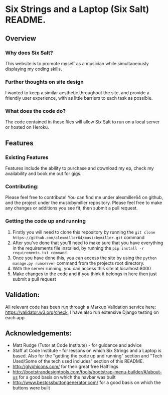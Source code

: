 # Six Strings and a Laptop (Six Salt) README.

## Overview

### Why does Six Salt?
This website is to promote myself as a musician while simultaneously displaying my coding skills.


### Further thoughts on site design
I wanted to keep a similar aesthetic throughout the site, and provide a friendly user experience, with as little barriers to each task as possible.

### What does the code do?
The code contained in these files will allow Six Salt to run on a local server or hosted on Heroku.

## Features

### Existing Features
Features include the ability to purchase and download my ep, check my availability and book me out for gigs.

### Contributing:
Please feel free to contribute! You can find me under alexmiller64 on github, and the project under the musicbymiller repository.
Please feel free to make any changes or additions you see fit, then submit a pull request.

### Getting the code up and running
1. Firstly you will need to clone this repository by running the ```git clone https://github.com/alexmiller64/musicbymiller.git``` command
2. After you've done that you'll need to make sure that you have everything in the requirements file installed, by running the ```pip install -r requirements.txt command```
3. Once you have done this, you can access the site by using the ```python manage.py runserver``` command from the projects root directory.
7. With the server running, you can access this site at localhost:8000
7. Make changes to the code and if you think it belongs in here then just submit a pull request

## Validation:
All relevant code has been run through a Markup Validation service here: https://validator.w3.org/check, I have also run extensive Django testing on each app

## Acknowledgements:
- Matt Rudge (Tutor at Code Institute) - for guidance and advice
- Staff at Code Institute - for lessons on which Six Strings and a Laptop is based. Also for the "getting the code up and running" section and "Tech Used/Some of the tech used includes" section of this README.
- http://glyphicons.com/ for their great free Halflings
- http://bootstrapdesigntools.com/tools/bootstrap-menu-builder/#/about-us for a good basis on which the navbar was built
- http://www.bestcssbuttongenerator.com/ for a good basis on which the buttons were built
